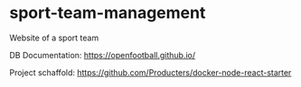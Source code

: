 # sport-team-management
Website of a sport team

DB Documentation: https://openfootball.github.io/

Project schaffold: https://github.com/Producters/docker-node-react-starter
